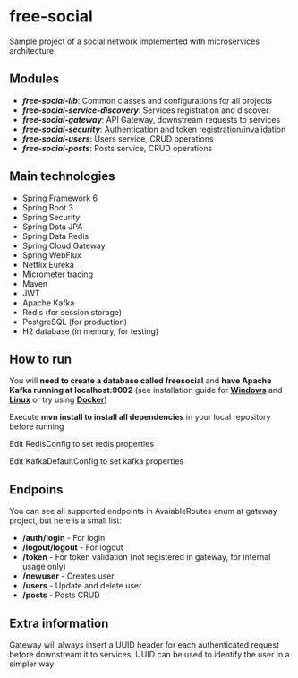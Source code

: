 # free-social

Sample project of a social network implemented with microservices architecture

## Modules

* _**free-social-lib**_: Common classes and configurations for all projects
* _**free-social-service-discovery**_: Services registration and discover
* _**free-social-gateway**_: API Gateway, downstream requests to services
* _**free-social-security**_: Authentication and token registration/invalidation
* _**free-social-users**_: Users service, CRUD operations
* _**free-social-posts**_: Posts service, CRUD operations

## Main technologies

* Spring Framework 6
* Spring Boot 3
* Spring Security
* Spring Data JPA
* Spring Data Redis
* Spring Cloud Gateway
* Spring WebFlux
* Netflix Eureka  
* Micrometer tracing
* Maven
* JWT
* Apache Kafka
* Redis (for session storage)
* PostgreSQL (for production)
* H2 database (in memory, for testing)

## How to run

You will **need to create a database called freesocial** and **have Apache Kafka running at localhost:9092** (see installation guide for **[Windows](https://www.geeksforgeeks.org/how-to-install-and-run-apache-kafka-on-windows/)** and **[Linux](https://www.geeksforgeeks.org/how-to-install-kafka-with-zookeeper-on-ubuntu/)** or try using **[Docker](https://www.conduktor.io/kafka/how-to-start-kafka-using-docker/)**)

Execute **mvn install to install all dependencies** in your local repository before running

Edit RedisConfig to set redis properties

Edit KafkaDefaultConfig to set kafka properties

## Endpoins

You can see all supported endpoints in AvaiableRoutes enum at gateway project, but here is a small list:

* **/auth/login** - For login
* **/logout/logout** - For logout
* **/token** - For token validation (not registered in gateway, for internal usage only)
* **/newuser** - Creates user
* **/users** - Update and delete user
* **/posts** - Posts CRUD

## Extra information

Gateway will always insert a UUID header for each authenticated request before downstream it to services, UUID can be used to identify the user in a simpler way